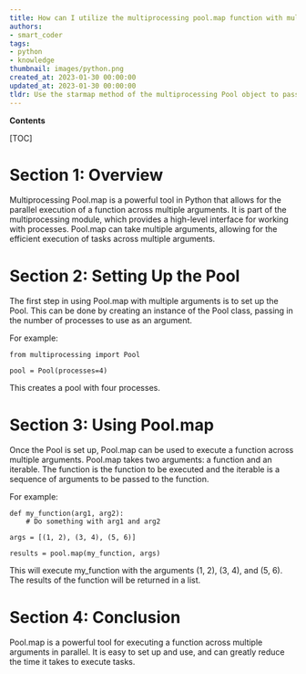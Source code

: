 ```yaml
---
title: How can I utilize the multiprocessing pool.map function with multiple arguments?
authors:
- smart_coder
tags:
- python
- knowledge
thumbnail: images/python.png
created_at: 2023-01-30 00:00:00
updated_at: 2023-01-30 00:00:00
tldr: Use the starmap method of the multiprocessing Pool object to pass multiple arguments to the map function.
---
```


**Contents**

[TOC]

# Section 1: Overview

Multiprocessing Pool.map is a powerful tool in Python that allows for the parallel execution of a function across multiple arguments. It is part of the multiprocessing module, which provides a high-level interface for working with processes. Pool.map can take multiple arguments, allowing for the efficient execution of tasks across multiple arguments.

# Section 2: Setting Up the Pool

The first step in using Pool.map with multiple arguments is to set up the Pool. This can be done by creating an instance of the Pool class, passing in the number of processes to use as an argument. 

For example:

```
from multiprocessing import Pool

pool = Pool(processes=4)
```

This creates a pool with four processes.

# Section 3: Using Pool.map

Once the Pool is set up, Pool.map can be used to execute a function across multiple arguments. Pool.map takes two arguments: a function and an iterable. The function is the function to be executed and the iterable is a sequence of arguments to be passed to the function.

For example:

```
def my_function(arg1, arg2):
    # Do something with arg1 and arg2

args = [(1, 2), (3, 4), (5, 6)]

results = pool.map(my_function, args)
```

This will execute my_function with the arguments (1, 2), (3, 4), and (5, 6). The results of the function will be returned in a list.

# Section 4: Conclusion

Pool.map is a powerful tool for executing a function across multiple arguments in parallel. It is easy to set up and use, and can greatly reduce the time it takes to execute tasks.
